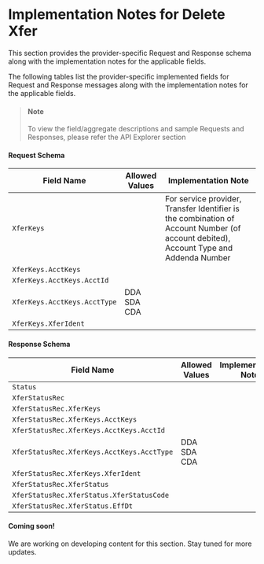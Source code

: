 # Implementation Notes for Delete Xfer
This section provides the provider-specific Request and Response schema along with the implementation notes for the applicable fields.
<!-- 
type: tab 
titles: Premier, Precision, 
-->


The following tables list the provider-specific implemented fields for Request and Response messages along with the implementation notes for the applicable fields. 


<!-- theme: info -->
> #### Note
> 
> To view the field/aggregate descriptions and sample Requests and Responses, please refer the API Explorer section


#### Request Schema
|Field Name|Allowed Values|Implementation Note|
|----|----|----|
|`XferKeys`||For service provider, Transfer Identifier is the combination of Account Number (of account debited), Account Type and Addenda Number|
|`XferKeys.AcctKeys`|||
|`XferKeys.AcctKeys.AcctId`|||
|`XferKeys.AcctKeys.AcctType`|DDA<br>SDA<br>CDA||
|`XferKeys.XferIdent`|||
#### Response Schema
|Field Name|Allowed Values|Implementation Note|
|----|----|----|
|`Status`|||
|`XferStatusRec`|||
|`XferStatusRec.XferKeys`|||
|`XferStatusRec.XferKeys.AcctKeys`|||
|`XferStatusRec.XferKeys.AcctKeys.AcctId`|||
|`XferStatusRec.XferKeys.AcctKeys.AcctType`|DDA<br>SDA<br>CDA||
|`XferStatusRec.XferKeys.XferIdent`|||
|`XferStatusRec.XferStatus`|||
|`XferStatusRec.XferStatus.XferStatusCode`|||
|`XferStatusRec.XferStatus.EffDt`|||
<!-- type: tab -->


#### Coming soon!
We are working on developing content for this section. Stay tuned for more updates. 


<!-- type: tab-end -->
